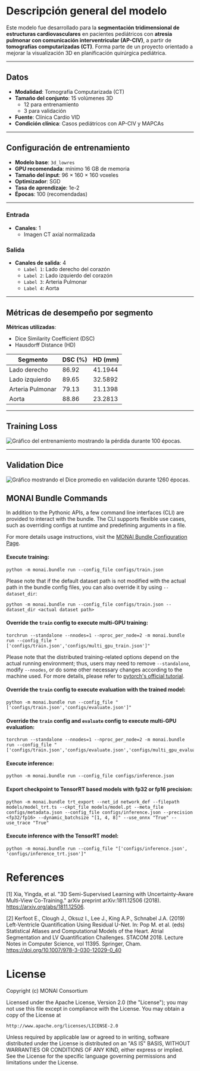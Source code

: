 # Descripción general del modelo

Este modelo fue desarrollado para la **segmentación tridimensional de estructuras cardiovasculares** en pacientes pediátricos con **atresia pulmonar con comunicación interventricular (AP-CIV)**, a partir de **tomografías computarizadas (CT)**. Forma parte de un proyecto orientado a mejorar la visualización 3D en planificación quirúrgica pediátrica.

---

## Datos

- **Modalidad**: Tomografía Computarizada (CT)
- **Tamaño del conjunto**: 15 volúmenes 3D
  - 12 para entrenamiento
  - 3 para validación
- **Fuente**: Clínica Cardio VID
- **Condición clínica**: Casos pediátricos con AP-CIV y MAPCAs

---

## Configuración de entrenamiento

- **Modelo base**: `3d_lowres`
- **GPU recomendada**: mínimo 16 GB de memoria
- **Tamaño del input**: 96 × 160 × 160 voxeles
- **Optimizador**: SGD
- **Tasa de aprendizaje**: 1e-2
- **Épocas**: 100 (recomendadas)

---

### Entrada

- **Canales**: 1
  - Imagen CT axial normalizada

### Salida

- **Canales de salida**: 4
  - `Label 1`: Lado derecho del corazón
  - `Label 2`: Lado izquierdo del corazón
  - `Label 3`: Arteria Pulmonar
  - `Label 4`: Aorta

---

## Métricas de desempeño por segmento

**Métricas utilizadas**:  
- Dice Similarity Coefficient (DSC)  
- Hausdorff Distance (HD)

| Segmento          | DSC (%) | HD (mm)   |
|-------------------|---------|-----------|
| Lado derecho      | 86.92   | 41.1944   |
| Lado izquierdo    | 89.65   | 32.5892   |
| Arteria Pulmonar  | 79.13   | 31.1398   |
| Aorta             | 88.86   | 23.2813   |

---

## Training Loss

![Gráfico del entrenamiento mostrando la pérdida durante 100 épocas.](https://developer.download.nvidia.com/assets/Clara/Images/monai_spleen_ct_segmentation_train.png)

---

## Validation Dice

![Gráfico mostrando el Dice promedio en validación durante 1260 épocas.](https://developer.download.nvidia.com/assets/Clara/Images/monai_spleen_ct_segmentation_val.png)


## MONAI Bundle Commands
In addition to the Pythonic APIs, a few command line interfaces (CLI) are provided to interact with the bundle. The CLI supports flexible use cases, such as overriding configs at runtime and predefining arguments in a file.

For more details usage instructions, visit the [MONAI Bundle Configuration Page](https://docs.monai.io/en/latest/config_syntax.html).

#### Execute training:

```
python -m monai.bundle run --config_file configs/train.json
```

Please note that if the default dataset path is not modified with the actual path in the bundle config files, you can also override it by using `--dataset_dir`:

```
python -m monai.bundle run --config_file configs/train.json --dataset_dir <actual dataset path>
```

#### Override the `train` config to execute multi-GPU training:

```
torchrun --standalone --nnodes=1 --nproc_per_node=2 -m monai.bundle run --config_file "['configs/train.json','configs/multi_gpu_train.json']"
```

Please note that the distributed training-related options depend on the actual running environment; thus, users may need to remove `--standalone`, modify `--nnodes`, or do some other necessary changes according to the machine used. For more details, please refer to [pytorch's official tutorial](https://pytorch.org/tutorials/intermediate/ddp_tutorial.html).

#### Override the `train` config to execute evaluation with the trained model:

```
python -m monai.bundle run --config_file "['configs/train.json','configs/evaluate.json']"
```

#### Override the `train` config and `evaluate` config to execute multi-GPU evaluation:

```
torchrun --standalone --nnodes=1 --nproc_per_node=2 -m monai.bundle run --config_file "['configs/train.json','configs/evaluate.json','configs/multi_gpu_evaluate.json']"
```

#### Execute inference:

```
python -m monai.bundle run --config_file configs/inference.json
```

#### Export checkpoint to TensorRT based models with fp32 or fp16 precision:

```
python -m monai.bundle trt_export --net_id network_def --filepath models/model_trt.ts --ckpt_file models/model.pt --meta_file configs/metadata.json --config_file configs/inference.json --precision <fp32/fp16> --dynamic_batchsize "[1, 4, 8]" --use_onnx "True" --use_trace "True"
```

#### Execute inference with the TensorRT model:

```
python -m monai.bundle run --config_file "['configs/inference.json', 'configs/inference_trt.json']"
```

# References
[1] Xia, Yingda, et al. "3D Semi-Supervised Learning with Uncertainty-Aware Multi-View Co-Training." arXiv preprint arXiv:1811.12506 (2018). https://arxiv.org/abs/1811.12506.

[2] Kerfoot E., Clough J., Oksuz I., Lee J., King A.P., Schnabel J.A. (2019) Left-Ventricle Quantification Using Residual U-Net. In: Pop M. et al. (eds) Statistical Atlases and Computational Models of the Heart. Atrial Segmentation and LV Quantification Challenges. STACOM 2018. Lecture Notes in Computer Science, vol 11395. Springer, Cham. https://doi.org/10.1007/978-3-030-12029-0_40

# License
Copyright (c) MONAI Consortium

Licensed under the Apache License, Version 2.0 (the "License");
you may not use this file except in compliance with the License.
You may obtain a copy of the License at

    http://www.apache.org/licenses/LICENSE-2.0

Unless required by applicable law or agreed to in writing, software
distributed under the License is distributed on an "AS IS" BASIS,
WITHOUT WARRANTIES OR CONDITIONS OF ANY KIND, either express or implied.
See the License for the specific language governing permissions and
limitations under the License.
